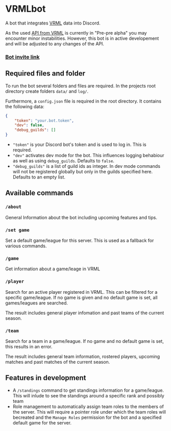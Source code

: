 # VRMLbot

A bot that integrates [VRML](https://vrmasterleague.com/ "VR Master League") data into Discord.

As the used [API from VRML](https://api.vrmasterleague.com/ "VRML API") is currently in "Pre-pre alpha" you may encounter minor instabilities. However, this bot is in active developement and will be adjusted to any changes of the API.

### [Bot invite link](https://discord.com/api/oauth2/authorize?client_id=940586777469657138&permissions=532844903504&scope=applications.commands%20bot)

## Required files and folder

To run the bot several folders and files are required. In the projects root directory create folders `data/` and `log/`.

Furthermore, a `config.json` file is required in the root directory. It contains the following data:

```json
{
    "token": "your.bot.token",
    "dev": false,
    "debug_guilds": []
}
```

- `"token"` is your Discord bot's token and is used to log in. This is required.
- `"dev"` activates dev mode for the bot. This influences logging behabiour as well as using `debug_guilds`. Defaults to `false`.
- `"debug_guilds"` is a list of guild ids as integer. In dev mode commands will not be registered globally but only in the guilds specified here. Defaults to an empty list.

## Available commands

### `/about`

General Information about the bot including upcoming features and tips.

### `/set game`

Set a default game/league for this server. This is used as a fallback for various commands.

### `/game`

Get information about a game/leage in VRML

### `/player`

Search for an active player registered in VRML. This can be filtered for a specific game/league. If no game is given and no default game is set, all games/leagues are searched.

The result includes general player infomation and past teams of the current season.

### `/team`

Search for a team in a game/league. If no game and no default game is set, this results in an error.

The result includes general team information, rostered players, upcoming matches and past matches of the current season.

## Features in development

- A `/standings` command to get standings information for a game/league. This will inlude to see the standings around a specific rank and possibly team
- Role management to automatically assign team roles to the members of the server. This will require a pointer role under which the team roles will becreated and the `Manage Roles` permission for the bot and a specified default game for the server.
